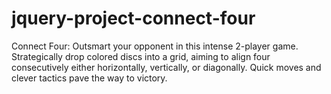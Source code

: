 # jquery-project-connect-four
Connect Four: Outsmart your opponent in this intense 2-player game. Strategically drop colored discs into a grid, aiming to align four consecutively either horizontally, vertically, or diagonally. Quick moves and clever tactics pave the way to victory.
